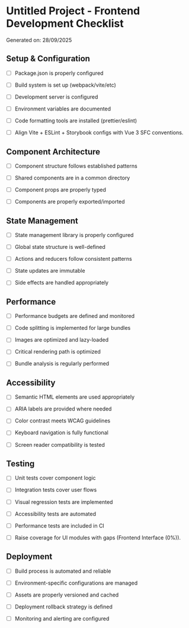 # Untitled Project - Frontend Development Checklist

Generated on: 28/09/2025


## Setup & Configuration

- [ ] Package.json is properly configured
- [ ] Build system is set up (webpack/vite/etc)
- [ ] Development server is configured
- [ ] Environment variables are documented
- [ ] Code formatting tools are installed (prettier/eslint)
- [ ] Align Vite + ESLint + Storybook configs with Vue 3 SFC conventions.


## Component Architecture

- [ ] Component structure follows established patterns
- [ ] Shared components are in a common directory
- [ ] Component props are properly typed
- [ ] Components are properly exported/imported


## State Management

- [ ] State management library is properly configured
- [ ] Global state structure is well-defined
- [ ] Actions and reducers follow consistent patterns
- [ ] State updates are immutable
- [ ] Side effects are handled appropriately


## Performance

- [ ] Performance budgets are defined and monitored
- [ ] Code splitting is implemented for large bundles
- [ ] Images are optimized and lazy-loaded
- [ ] Critical rendering path is optimized
- [ ] Bundle analysis is regularly performed


## Accessibility

- [ ] Semantic HTML elements are used appropriately
- [ ] ARIA labels are provided where needed
- [ ] Color contrast meets WCAG guidelines
- [ ] Keyboard navigation is fully functional
- [ ] Screen reader compatibility is tested


## Testing

- [ ] Unit tests cover component logic
- [ ] Integration tests cover user flows
- [ ] Visual regression tests are implemented
- [ ] Accessibility tests are automated
- [ ] Performance tests are included in CI
- [ ] Raise coverage for UI modules with gaps (Frontend Interface (0%)).


## Deployment

- [ ] Build process is automated and reliable
- [ ] Environment-specific configurations are managed
- [ ] Assets are properly versioned and cached
- [ ] Deployment rollback strategy is defined
- [ ] Monitoring and alerting are configured

